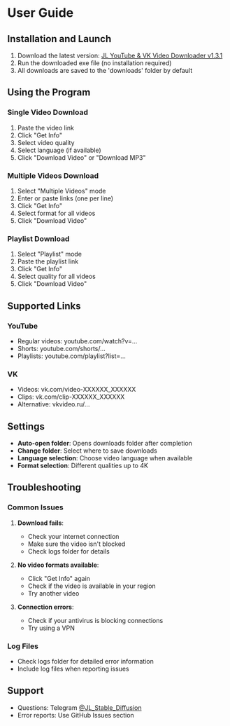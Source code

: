 # User Guide

## Installation and Launch
1. Download the latest version: [JL YouTube & VK Video Downloader v1.3.1](https://github.com/John-LapTev/jl-youtube-vk-downloader/releases/download/v1.3.1/JL.YouTube.VK.Video.Downloader.v1.3.1.exe)
2. Run the downloaded exe file (no installation required)
3. All downloads are saved to the 'downloads' folder by default

## Using the Program

### Single Video Download
1. Paste the video link
2. Click "Get Info"
3. Select video quality
4. Select language (if available)
5. Click "Download Video" or "Download MP3"

### Multiple Videos Download
1. Select "Multiple Videos" mode
2. Enter or paste links (one per line)
3. Click "Get Info"
4. Select format for all videos
5. Click "Download Video"

### Playlist Download
1. Select "Playlist" mode
2. Paste the playlist link
3. Click "Get Info"
4. Select quality for all videos
5. Click "Download Video"

## Supported Links

### YouTube
- Regular videos: youtube.com/watch?v=...
- Shorts: youtube.com/shorts/...
- Playlists: youtube.com/playlist?list=...

### VK
- Videos: vk.com/video-XXXXXX_XXXXXX
- Clips: vk.com/clip-XXXXXX_XXXXXX
- Alternative: vkvideo.ru/...

## Settings
- **Auto-open folder**: Opens downloads folder after completion
- **Change folder**: Select where to save downloads
- **Language selection**: Choose video language when available
- **Format selection**: Different qualities up to 4K

## Troubleshooting

### Common Issues
1. **Download fails**:
   - Check your internet connection
   - Make sure the video isn't blocked
   - Check logs folder for details

2. **No video formats available**:
   - Click "Get Info" again
   - Check if the video is available in your region
   - Try another video

3. **Connection errors**:
   - Check if your antivirus is blocking connections
   - Try using a VPN

### Log Files
- Check logs folder for detailed error information
- Include log files when reporting issues

## Support
- Questions: Telegram [@JL_Stable_Diffusion](https://t.me/JL_Stable_Diffusion)
- Error reports: Use GitHub Issues section